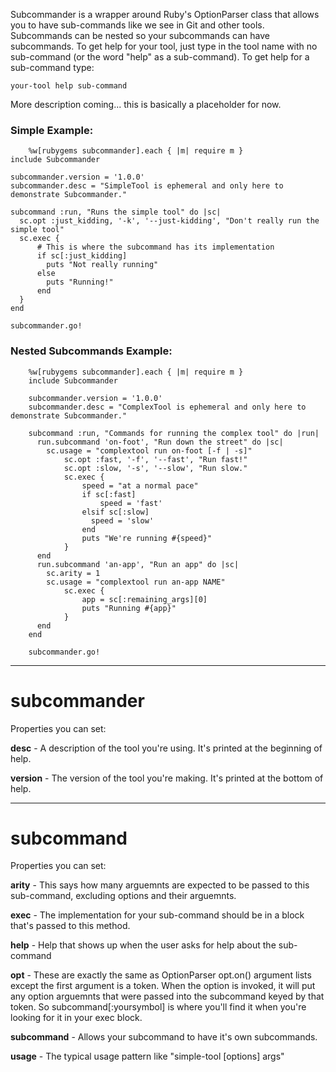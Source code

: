 Subcommander is a wrapper around Ruby's OptionParser class that allows you to have sub-commands like we see in Git and other tools. Subcommands can be nested so your subcommands can have subcommands. To get help for your tool, just type in the tool name with no sub-command (or the word "help" as a sub-command).  To get help for a sub-command type:

    your-tool help sub-command

More description coming... this is basically a placeholder for now.

### Simple Example:

		%w[rubygems subcommander].each { |m| require m }
    include Subcommander
    
    subcommander.version = '1.0.0'
    subcommander.desc = "SimpleTool is ephemeral and only here to demonstrate Subcommander."
    
    subcommand :run, "Runs the simple tool" do |sc|
      sc.opt :just_kidding, '-k', '--just-kidding', "Don't really run the simple tool"
      sc.exec {
	      # This is where the subcommand has its implementation
	      if sc[:just_kidding]
	        puts "Not really running"
	      else
	        puts "Running!"
	      end
      }
    end
    
    subcommander.go!

### Nested Subcommands Example:

		%w[rubygems subcommander].each { |m| require m }
		include Subcommander

		subcommander.version = '1.0.0'
		subcommander.desc = "ComplexTool is ephemeral and only here to demonstrate Subcommander."

		subcommand :run, "Commands for running the complex tool" do |run|
		  run.subcommand 'on-foot', "Run down the street" do |sc|
		    sc.usage = "complextool run on-foot [-f | -s]"
				sc.opt :fast, '-f', '--fast', "Run fast!"
				sc.opt :slow, '-s', '--slow', "Run slow."
				sc.exec {
					speed = "at a normal pace"
					if sc[:fast]
						speed = 'fast'
					elsif sc[:slow]
					  speed = 'slow'
					end
					puts "We're running #{speed}"
				}
		  end
		  run.subcommand 'an-app', "Run an app" do |sc|
		    sc.arity = 1
		    sc.usage = "complextool run an-app NAME"
				sc.exec {
					app = sc[:remaining_args][0]
					puts "Running #{app}"
				}
		  end
		end

		subcommander.go!

---------------------------

# subcommander #

Properties you can set:

__desc__ - A description of the tool you're using.  It's printed at the beginning of help.

__version__ - The version of the tool you're making.  It's printed at the bottom of help.

---------------------------
# subcommand #

Properties you can set:

__arity__ - This says how many arguemnts are expected to be passed to this sub-command, excluding options and their arguemnts.

__exec__ - The implementation for your sub-command should be in a block that's passed to this method.

__help__ - Help that shows up when the user asks for help about the sub-command

__opt__ - These are exactly the same as OptionParser opt.on() argument lists except the first argument is a token.  When the option is invoked, it will put any option arguemnts that were passed into the subcommand keyed by that token.  So subcommand[:yoursymbol] is where you'll find it when you're looking for it in your exec block.

__subcommand__ - Allows your subcommand to have it's own subcommands.

__usage__ - The typical usage pattern like "simple-tool [options] args"

